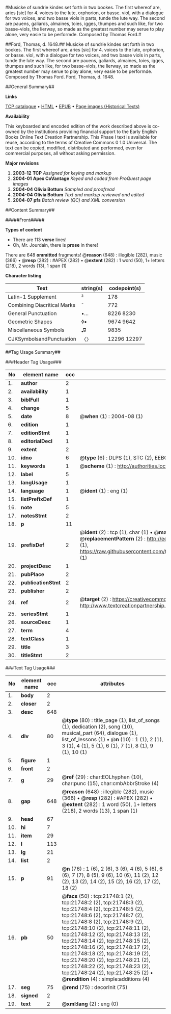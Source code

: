 #Musicke of sundrie kindes set forth in two bookes. The first whereof are, aries [sic] for 4. voices to the lute, orphorion, or basse. viol, with a dialogue for two voices, and two basse viols in parts, tunde the lute way. The second are pauens, galiards, almaines, toies, igges, thumpes and such like, for two basse-viols, the lierway, so made as the greatest number may serue to play alone, very easie to be performde. Composed by Thomas Ford.#

##Ford, Thomas, d. 1648.##
Musicke of sundrie kindes set forth in two bookes. The first whereof are, aries [sic] for 4. voices to the lute, orphorion, or basse. viol, with a dialogue for two voices, and two basse viols in parts, tunde the lute way. The second are pauens, galiards, almaines, toies, igges, thumpes and such like, for two basse-viols, the lierway, so made as the greatest number may serue to play alone, very easie to be performde. Composed by Thomas Ford.
Ford, Thomas, d. 1648.

##General Summary##

**Links**

[TCP catalogue](http://www.ota.ox.ac.uk/tcp/)  • 
[HTML](http://tei.it.ox.ac.uk/tcp/Texts-HTML/free/A01/A01058.html)  • 
[EPUB](http://tei.it.ox.ac.uk/tcp/Texts-EPUB/free/A01/A01058.epub) • 
[Page images (Historical Texts)](https://data.historicaltexts.jisc.ac.uk/view?pubId=eebo-99856219e&pageId=eebo-99856219e-21748-1)

**Availability**

This keyboarded and encoded edition of the
	       work described above is co-owned by the institutions
	       providing financial support to the Early English Books
	       Online Text Creation Partnership. This Phase I text is
	       available for reuse, according to the terms of Creative
	       Commons 0 1.0 Universal. The text can be copied,
	       modified, distributed and performed, even for
	       commercial purposes, all without asking permission.

**Major revisions**

1. __2003-12__ __TCP__ *Assigned for keying and markup*
1. __2004-01__ __Apex CoVantage__ *Keyed and coded from ProQuest page images*
1. __2004-04__ __Olivia Bottum__ *Sampled and proofread*
1. __2004-04__ __Olivia Bottum__ *Text and markup reviewed and edited*
1. __2004-07__ __pfs__ *Batch review (QC) and XML conversion*

##Content Summary##

#####Front#####

**Types of content**

  * There are 113 **verse** lines!
  * Oh, Mr. Jourdain, there is **prose** in there!

There are 648 **ommitted** fragments! 
 @__reason__ (648) : illegible (282), music (366)  •  @__resp__ (282) : #APEX (282)  •  @__extent__ (282) : 1 word (50), 1+ letters (218), 2 words (13), 1 span (1)

**Character listing**


|Text|string(s)|codepoint(s)|
|---|---|---|
|Latin-1 Supplement|²|178|
|Combining             Diacritical Marks|̄|772|
|General Punctuation|•…|8226 8230|
|Geometric Shapes|◊▪|9674 9642|
|Miscellaneous Symbols|♫|9835|
|CJKSymbolsandPunctuation|〈〉|12296 12297|

##Tag Usage Summary##

###Header Tag Usage###

|No|element name|occ|attributes|
|---|---|---|---|
|1.|__author__|2||
|2.|__availability__|1||
|3.|__biblFull__|1||
|4.|__change__|5||
|5.|__date__|8| @__when__ (1) : 2004-08 (1)|
|6.|__edition__|1||
|7.|__editionStmt__|1||
|8.|__editorialDecl__|1||
|9.|__extent__|2||
|10.|__idno__|6| @__type__ (6) : DLPS (1), STC (2), EEBO-CITATION (1), PROQUEST (1), VID (1)|
|11.|__keywords__|1| @__scheme__ (1) : http://authorities.loc.gov/ (1)|
|12.|__label__|5||
|13.|__langUsage__|1||
|14.|__language__|1| @__ident__ (1) : eng (1)|
|15.|__listPrefixDef__|1||
|16.|__note__|5||
|17.|__notesStmt__|2||
|18.|__p__|11||
|19.|__prefixDef__|2| @__ident__ (2) : tcp (1), char (1)  •  @__matchPattern__ (2) : ([0-9\-]+):([0-9IVX]+) (1), (.+) (1)  •  @__replacementPattern__ (2) : http://eebo.chadwyck.com/downloadtiff?vid=$1&page=$2 (1), https://raw.githubusercontent.com/textcreationpartnership/Texts/master/tcpchars.xml#$1 (1)|
|20.|__projectDesc__|1||
|21.|__pubPlace__|2||
|22.|__publicationStmt__|2||
|23.|__publisher__|2||
|24.|__ref__|2| @__target__ (2) : https://creativecommons.org/publicdomain/zero/1.0/ (1), http://www.textcreationpartnership.org/docs/. (1)|
|25.|__seriesStmt__|1||
|26.|__sourceDesc__|1||
|27.|__term__|4||
|28.|__textClass__|1||
|29.|__title__|3||
|30.|__titleStmt__|2||


###Text Tag Usage###

|No|element name|occ|attributes|
|---|---|---|---|
|1.|__body__|2||
|2.|__closer__|2||
|3.|__desc__|648||
|4.|__div__|80| @__type__ (80) : title_page (1), list_of_songs (1), dedication (2), song (10), musical_part (64), dialogue (1), list_of_lessons (1)  •  @__n__ (10) : 1 (1), 2 (1), 3 (1), 4 (1), 5 (1), 6 (1), 7 (1), 8 (1), 9 (1), 10 (1)|
|5.|__figure__|1||
|6.|__front__|2||
|7.|__g__|29| @__ref__ (29) : char:EOLhyphen (10), char:punc (15), char:cmbAbbrStroke (4)|
|8.|__gap__|648| @__reason__ (648) : illegible (282), music (366)  •  @__resp__ (282) : #APEX (282)  •  @__extent__ (282) : 1 word (50), 1+ letters (218), 2 words (13), 1 span (1)|
|9.|__head__|67||
|10.|__hi__|7||
|11.|__item__|29||
|12.|__l__|113||
|13.|__lg__|21||
|14.|__list__|2||
|15.|__p__|91| @__n__ (76) : 1 (6), 2 (6), 3 (6), 4 (6), 5 (6), 6 (6), 7 (7), 8 (5), 9 (6), 10 (6), 11 (2), 12 (2), 13 (2), 14 (2), 15 (2), 16 (2), 17 (2), 18 (2)|
|16.|__pb__|50| @__facs__ (50) : tcp:21748:1 (2), tcp:21748:2 (2), tcp:21748:3 (2), tcp:21748:4 (2), tcp:21748:5 (2), tcp:21748:6 (2), tcp:21748:7 (2), tcp:21748:8 (2), tcp:21748:9 (2), tcp:21748:10 (2), tcp:21748:11 (2), tcp:21748:12 (2), tcp:21748:13 (2), tcp:21748:14 (2), tcp:21748:15 (2), tcp:21748:16 (2), tcp:21748:17 (2), tcp:21748:18 (2), tcp:21748:19 (2), tcp:21748:20 (2), tcp:21748:21 (2), tcp:21748:22 (2), tcp:21748:23 (2), tcp:21748:24 (2), tcp:21748:25 (2)  •  @__rendition__ (4) : simple:additions (4)|
|17.|__seg__|75| @__rend__ (75) : decorInit (75)|
|18.|__signed__|2||
|19.|__text__|2| @__xml:lang__ (2) : eng (0)|

